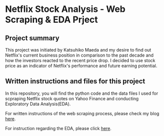 # Netflix Stock Analysis - Web Scraping & EDA Prject

## Project summary
This project was initiated by Katsuhiko Maeda and my desire to find out Netflix's current business position in comparison to the past decade and how the investors reacted to the recent price drop. I decided to use stock price as an indicator of Netflix's performance and future earning potential. 

## Written instructions and files for this project
In this repository, you will find the python code and the data files I used for scpraping Netflix stock quotes on Yahoo Finance and conducting Exploratory Data Analysis(EDA). 

For written instructions of the web scraping process, please check my blog [here](https://kattsun2525.github.io/stat386-projects/2022/10/21/Web-Scraping.html).

For instruction regarding the EDA, please click [here](https://kattsun2525.github.io/stat386-projects/2022/11/22/Netflix-EDA.html).

